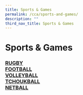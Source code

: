 ```yaml
---
title: Sports & Games
permalink: /cca/sports-and-games/
description: ""
third_nav_title: Sports & Games
---
```

# Sports &amp; Games



### [RUGBY](/cca/sports-and-games/rugby) <br>[FOOTBALL](/cca/sports-and-games/football) <br>[VOLLEYBALL](/cca/sports-and-games/volleyball)<br> [TCHOUKBALL](/cca/sports-and-games/tchoukball) <br>[NETBALL](/cca/sports-and-games/netball)
